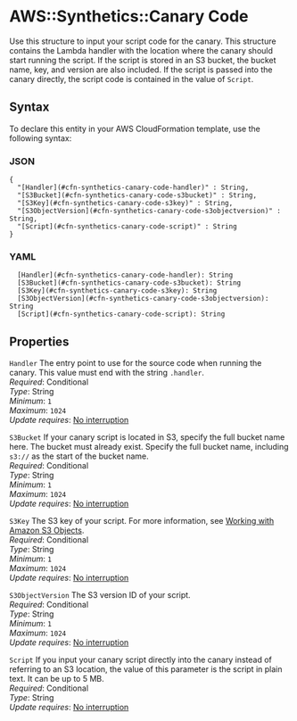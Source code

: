 # AWS::Synthetics::Canary Code<a name="aws-properties-synthetics-canary-code"></a>

Use this structure to input your script code for the canary\. This structure contains the Lambda handler with the location where the canary should start running the script\. If the script is stored in an S3 bucket, the bucket name, key, and version are also included\. If the script is passed into the canary directly, the script code is contained in the value of `Script`\. 

## Syntax<a name="aws-properties-synthetics-canary-code-syntax"></a>

To declare this entity in your AWS CloudFormation template, use the following syntax:

### JSON<a name="aws-properties-synthetics-canary-code-syntax.json"></a>

```
{
  "[Handler](#cfn-synthetics-canary-code-handler)" : String,
  "[S3Bucket](#cfn-synthetics-canary-code-s3bucket)" : String,
  "[S3Key](#cfn-synthetics-canary-code-s3key)" : String,
  "[S3ObjectVersion](#cfn-synthetics-canary-code-s3objectversion)" : String,
  "[Script](#cfn-synthetics-canary-code-script)" : String
}
```

### YAML<a name="aws-properties-synthetics-canary-code-syntax.yaml"></a>

```
  [Handler](#cfn-synthetics-canary-code-handler): String
  [S3Bucket](#cfn-synthetics-canary-code-s3bucket): String
  [S3Key](#cfn-synthetics-canary-code-s3key): String
  [S3ObjectVersion](#cfn-synthetics-canary-code-s3objectversion): String
  [Script](#cfn-synthetics-canary-code-script): String
```

## Properties<a name="aws-properties-synthetics-canary-code-properties"></a>

`Handler`  <a name="cfn-synthetics-canary-code-handler"></a>
The entry point to use for the source code when running the canary\. This value must end with the string `.handler`\.  
*Required*: Conditional  
*Type*: String  
*Minimum*: `1`  
*Maximum*: `1024`  
*Update requires*: [No interruption](https://docs.aws.amazon.com/AWSCloudFormation/latest/UserGuide/using-cfn-updating-stacks-update-behaviors.html#update-no-interrupt)

`S3Bucket`  <a name="cfn-synthetics-canary-code-s3bucket"></a>
If your canary script is located in S3, specify the full bucket name here\. The bucket must already exist\. Specify the full bucket name, including `s3://` as the start of the bucket name\.  
*Required*: Conditional  
*Type*: String  
*Minimum*: `1`  
*Maximum*: `1024`  
*Update requires*: [No interruption](https://docs.aws.amazon.com/AWSCloudFormation/latest/UserGuide/using-cfn-updating-stacks-update-behaviors.html#update-no-interrupt)

`S3Key`  <a name="cfn-synthetics-canary-code-s3key"></a>
The S3 key of your script\. For more information, see [Working with Amazon S3 Objects](https://docs.aws.amazon.com/AmazonS3/latest/dev/UsingObjects.html)\.  
*Required*: Conditional  
*Type*: String  
*Minimum*: `1`  
*Maximum*: `1024`  
*Update requires*: [No interruption](https://docs.aws.amazon.com/AWSCloudFormation/latest/UserGuide/using-cfn-updating-stacks-update-behaviors.html#update-no-interrupt)

`S3ObjectVersion`  <a name="cfn-synthetics-canary-code-s3objectversion"></a>
The S3 version ID of your script\.  
*Required*: Conditional  
*Type*: String  
*Minimum*: `1`  
*Maximum*: `1024`  
*Update requires*: [No interruption](https://docs.aws.amazon.com/AWSCloudFormation/latest/UserGuide/using-cfn-updating-stacks-update-behaviors.html#update-no-interrupt)

`Script`  <a name="cfn-synthetics-canary-code-script"></a>
If you input your canary script directly into the canary instead of referring to an S3 location, the value of this parameter is the script in plain text\. It can be up to 5 MB\.  
*Required*: Conditional  
*Type*: String  
*Update requires*: [No interruption](https://docs.aws.amazon.com/AWSCloudFormation/latest/UserGuide/using-cfn-updating-stacks-update-behaviors.html#update-no-interrupt)